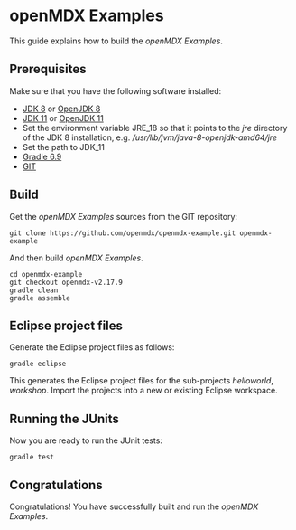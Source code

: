 # openMDX Examples #

This guide explains how to build the _openMDX Examples_.

## Prerequisites ##

Make sure that you have the following software installed:

* [JDK 8](http://www.oracle.com/technetwork/java/javase/downloads/) or [OpenJDK 8](https://openjdk.java.net/projects/jdk/8/)
* [JDK 11](http://www.oracle.com/technetwork/java/javase/downloads/) or [OpenJDK 11](https://openjdk.java.net/projects/jdk/11/)
* Set the environment variable JRE\_18 so that it points to the _jre_ directory of the JDK 8 installation, e.g. _/usr/lib/jvm/java-8-openjdk-amd64/jre_
* Set the path to JDK\_11
* [Gradle 6.9](https://gradle.org/install/)
* [GIT](http://git-scm.com/downloads)

## Build ##

Get the _openMDX Examples_ sources from the GIT repository:

~~~~~~
git clone https://github.com/openmdx/openmdx-example.git openmdx-example
~~~~~~

And then build _openMDX Examples_.

~~~~~~
cd openmdx-example
git checkout openmdx-v2.17.9
gradle clean
gradle assemble
~~~~~~

## Eclipse project files ##

Generate the Eclipse project files as follows:

```
gradle eclipse
```

This generates the Eclipse project files for the sub-projects _helloworld_, _workshop_. Import the projects into a new or existing Eclipse workspace.  

## Running the JUnits ##

Now you are ready to run the JUnit tests:

~~~~~~
gradle test
~~~~~~

## Congratulations ##
Congratulations! You have successfully built and run the _openMDX Examples_.
